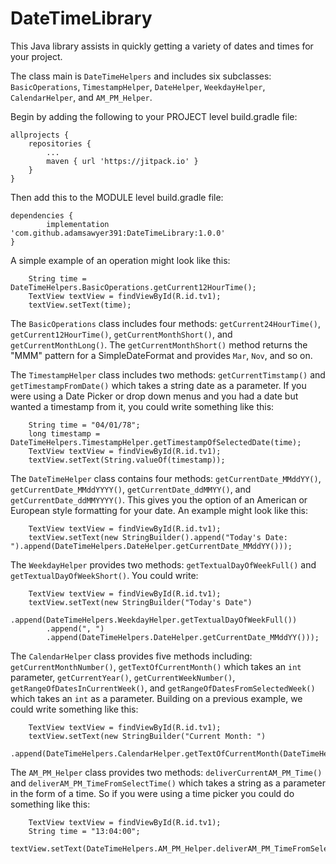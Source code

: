# DateTimeLibrary

This Java library assists in quickly getting a variety of dates and times for your project.

The class main is ```DateTimeHelpers``` and includes six subclasses: ```BasicOperations```, ```TimestampHelper```, ```DateHelper```, ```WeekdayHelper```, ```CalendarHelper```, and ```AM_PM_Helper```.

Begin by adding the following to your PROJECT level build.gradle file:

	allprojects {
		repositories {
			...
			maven { url 'https://jitpack.io' }
		}
	}
  

Then add this to the MODULE level build.gradle file:

	dependencies {
	        implementation 'com.github.adamsawyer391:DateTimeLibrary:1.0.0'
	}

A simple example of an operation might look like this:

        String time = DateTimeHelpers.BasicOperations.getCurrent12HourTime();
        TextView textView = findViewById(R.id.tv1);
        textView.setText(time);

The ```BasicOperations``` class includes four methods: ```getCurrent24HourTime()```, ```getCurrent12HourTime()```, ```getCurrentMonthShort()```, and ```getCurrentMonthLong()```. The ```getCurrentMonthShort()``` method returns the "MMM" pattern for a SimpleDateFormat and provides ```Mar```, ```Nov```, and so on.

The ```TimestampHelper``` class includes two methods: ```getCurrentTimstamp()``` and ```getTimestampFromDate()``` which takes a string date as a parameter. If you were using a Date Picker or drop down menus and you had a date but wanted a timestamp from it, you could write something like this:

        String time = "04/01/78";
        long timestamp = DateTimeHelpers.TimestampHelper.getTimestampOfSelectedDate(time);
        TextView textView = findViewById(R.id.tv1);
        textView.setText(String.valueOf(timestamp));

The ``DateTimeHelper`` class contains four methods: `getCurrentDate_MMddYY()`, ```getCurrentDate_MMddYYYY()```, ```getCurrentDate_ddMMYY()```, and ```getCurrentDate_ddMMYYYY()```. This gives you the option of an American or European style formatting for your date. An example might look like this:

        TextView textView = findViewById(R.id.tv1);
        textView.setText(new StringBuilder().append("Today's Date: ").append(DateTimeHelpers.DateHelper.getCurrentDate_MMddYY()));
	
The ```WeekdayHelper``` provides two methods: ```getTextualDayOfWeekFull()``` and ```getTextualDayOfWeekShort()```. You could write:

        TextView textView = findViewById(R.id.tv1);
        textView.setText(new StringBuilder("Today's Date")
            .append(DateTimeHelpers.WeekdayHelper.getTextualDayOfWeekFull())
            .append(", ")
            .append(DateTimeHelpers.DateHelper.getCurrentDate_MMddYY()));

The ```CalendarHelper``` class provides five methods including: ```getCurrentMonthNumber()```, ```getTextOfCurrentMonth()``` which takes an ```int``` parameter, ```getCurrentYear()```, ```getCurrentWeekNumber()```, ```getRangeOfDatesInCurrentWeek()```, and ```getRangeOfDatesFromSelectedWeek()``` which takes an ```int``` as a parameter. Building on a previous example, we could write something like this:

        TextView textView = findViewById(R.id.tv1);
        textView.setText(new StringBuilder("Current Month: ")
                .append(DateTimeHelpers.CalendarHelper.getTextOfCurrentMonth(DateTimeHelpers.CalendarHelper.getCurrentMonthNumber())));

The ```AM_PM_Helper``` class provides two methods: ```deliverCurrentAM_PM_Time()``` and ```deliverAM_PM_TimeFromSelectTime()``` which takes a string as a parameter in the form of a time. So if you were using a time picker you could do something like this:

        TextView textView = findViewById(R.id.tv1);
        String time = "13:04:00";
        textView.setText(DateTimeHelpers.AM_PM_Helper.deliverAM_PM_TimeFromSelectTime(time));
	




